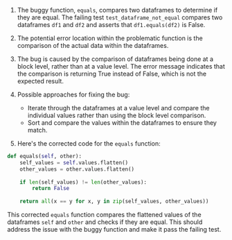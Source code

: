 1. The buggy function, `equals`, compares two dataframes to determine if they are equal. The failing test `test_dataframe_not_equal` compares two dataframes `df1` and `df2` and asserts that `df1.equals(df2)` is False.

2. The potential error location within the problematic function is the comparison of the actual data within the dataframes.

3. The bug is caused by the comparison of dataframes being done at a block level, rather than at a value level. The error message indicates that the comparison is returning True instead of False, which is not the expected result.

4. Possible approaches for fixing the bug:
   - Iterate through the dataframes at a value level and compare the individual values rather than using the block level comparison.
   - Sort and compare the values within the dataframes to ensure they match.

5. Here's the corrected code for the `equals` function:

```python
def equals(self, other):
    self_values = self.values.flatten()
    other_values = other.values.flatten()
    
    if len(self_values) != len(other_values):
        return False
    
    return all(x == y for x, y in zip(self_values, other_values))
```

This corrected `equals` function compares the flattened values of the dataframes `self` and `other` and checks if they are equal. This should address the issue with the buggy function and make it pass the failing test.
